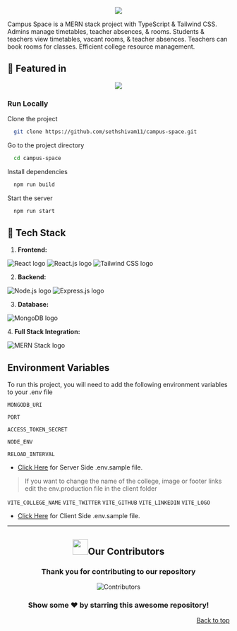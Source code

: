 <a name="top"></a>
<center>
<img src = "https://readme-typing-svg.herokuapp.com?font=Fira+Code&pause=1000&color=F7F7F7&random=false&width=435&lines=Campus+Space"> 
</center>

Campus Space is a MERN stack project with TypeScript & Tailwind CSS. Admins manage timetables, teacher absences, & rooms. Students & teachers view timetables, vacant rooms, & teacher absences. Teachers can book rooms for classes. Efficient college resource management.

## 🏅 Featured in 

<p align="center">
  <img src="./image.png">
</p>

### Run Locally

Clone the project

```bash
  git clone https://github.com/sethshivam11/campus-space.git
```

Go to the project directory

```bash
  cd campus-space
```

Install dependencies

```bash
  npm run build
```

Start the server

```bash
  npm run start
```
## <h2> 🔄 Tech Stack </h2>

1. <b> **Frontend:** </b>
   <!-- React -->
<img src="https://img.shields.io/badge/react-%2320232a.svg?style=for-the-badge&logo=react&logoColor=%2361DAFB" alt="React logo">

<!-- React.js -->
<img src="https://img.shields.io/badge/react.js-%2320232a.svg?style=for-the-badge&logo=react&logoColor=%2361DAFB" alt="React.js logo">

<!-- Tailwind CSS -->
<img src="https://img.shields.io/badge/tailwindcss-%2338B2AC.svg?style=for-the-badge&logo=tailwind-css&logoColor=white" alt="Tailwind CSS logo">

2. <b>**Backend:**</b>
  <!-- Node.js -->
<img src="https://img.shields.io/badge/node.js-339933.svg?style=for-the-badge&logo=nodedotjs&logoColor=white" alt="Node.js logo">

<!-- Express.js -->
<img src="https://img.shields.io/badge/express.js-000000.svg?style=for-the-badge&logo=express&logoColor=white" alt="Express.js logo">

3. <b> **Database:** </b>  
  <!-- MongoDB -->
<img src="https://img.shields.io/badge/mongodb-%2347A248.svg?style=for-the-badge&logo=mongodb&logoColor=white" alt="MongoDB logo">

4.<b> **Full Stack Integration:** </b>   
  <!-- MERN Stack -->
<img src="https://img.shields.io/badge/mernstack-%2320232a.svg?style=for-the-badge&logo=react&logoColor=%2361DAFB" alt="MERN Stack logo">

## Environment Variables

To run this project, you will need to add the following environment variables to your .env file

`MONGODB_URI`

`PORT`

`ACCESS_TOKEN_SECRET`

`NODE_ENV`

`RELOAD_INTERVAL`

* [Click Here](https://github.com/sethshivam11/campus-space/blob/master/.env.sample) for Server Side .env.sample file.

> If you want to change the name of the college, image or footer links edit the env.production file in the client folder

`VITE_COLLEGE_NAME`
`VITE_TWITTER`
`VITE_GITHUB`
`VITE_LINKEDIN`
`VITE_LOGO`

* [Click Here](https://github.com/sethshivam11/campus-space/blob/master/client/.env.sample) for Client Side .env.sample file.


<hr>

<div>
  <h2 align = "center"><img src="https://raw.githubusercontent.com/Tarikul-Islam-Anik/Animated-Fluent-Emojis/master/Emojis/Smilies/Red%20Heart.png" width="35" height="35">Our Contributors</h2>
  <div align = "center">
 <h3>Thank you for contributing to our repository</h3>

![Contributors](https://contrib.rocks/image?repo=sethshivam11/campus-space)

### Show some ❤️ by starring this awesome repository!
<p align="right"><a href="#top">Back to top</a></p>
